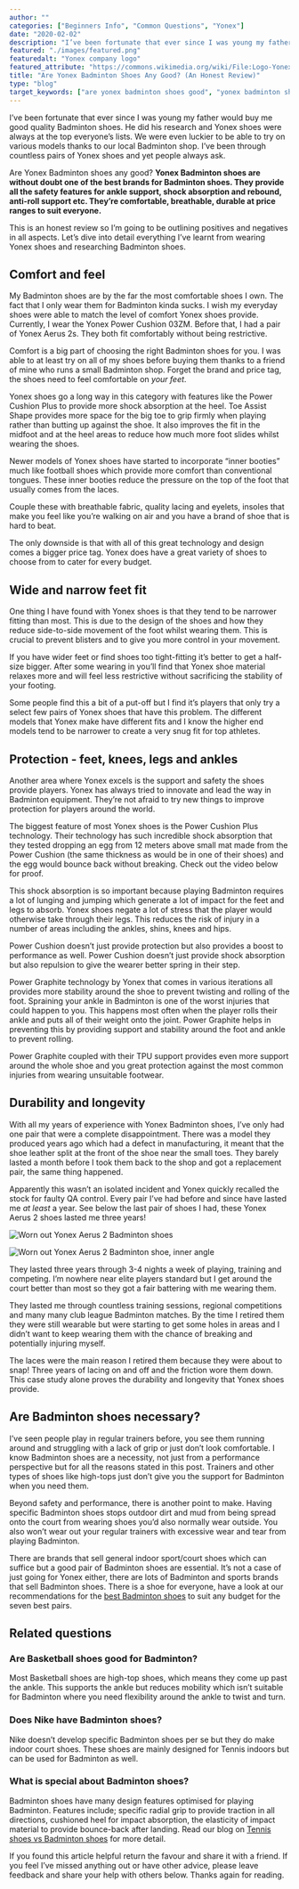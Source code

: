 ```yaml
---
author: ""
categories: ["Beginners Info", "Common Questions", "Yonex"]
date: "2020-02-02"
description: "I’ve been fortunate that ever since I was young my father would buy me good quality Badminton shoes. He did his research and Yonex shoes were always at the top everyone’s lists. We were even luckier to be able to try on various models thanks to our local Badminton shop. I’ve been through countless pairs of Yonex shoes and yet people always ask. Are Yonex Badminton shoes any good?"
featured: "./images/featured.png"
featuredalt: "Yonex company logo"
featured_attribute: "https://commons.wikimedia.org/wiki/File:Logo-Yonex.svg"
title: "Are Yonex Badminton Shoes Any Good? (An Honest Review)"
type: "blog"
target_keywords: ["are yonex badminton shoes good", "yonex badminton shoes"]
---
```


I’ve been fortunate that ever since I was young my father would buy me good quality Badminton shoes. He did his research and Yonex shoes were always at the top everyone’s lists. We were even luckier to be able to try on various models thanks to our local Badminton shop. I’ve been through countless pairs of Yonex shoes and yet people always ask.

Are Yonex Badminton shoes any good? **Yonex Badminton shoes are without doubt one of the best brands for Badminton shoes. They provide all the safety features for ankle support, shock absorption and rebound, anti-roll support etc. They’re comfortable, breathable, durable at price ranges to suit everyone.**

This is an honest review so I’m going to be outlining positives and negatives in all aspects. Let’s dive into detail everything I’ve learnt from wearing Yonex shoes and researching Badminton shoes.

## Comfort and feel

My Badminton shoes are by the far the most comfortable shoes I own. The fact that I only wear them for Badminton kinda sucks. I wish my everyday shoes were able to match the level of comfort Yonex shoes provide. Currently, I wear the Yonex Power Cushion 03ZM. Before that, I had a pair of Yonex Aerus 2s. They both fit comfortably without being restrictive.

Comfort is a big part of choosing the right Badminton shoes for you. I was able to at least try on all of my shoes before buying them thanks to a friend of mine who runs a small Badminton shop. Forget the brand and price tag, the shoes need to feel comfortable on _your feet_.

Yonex shoes go a long way in this category with features like the Power Cushion Plus to provide more shock absorption at the heel. Toe Assist Shape provides more space for the big toe to grip firmly when playing rather than butting up against the shoe. It also improves the fit in the midfoot and at the heel areas to reduce how much more foot slides whilst wearing the shoes.

Newer models of Yonex shoes have started to incorporate “inner booties” much like football shoes which provide more comfort than conventional tongues. These inner booties reduce the pressure on the top of the foot that usually comes from the laces.

Couple these with breathable fabric, quality lacing and eyelets, insoles that make you feel like you’re walking on air and you have a brand of shoe that is hard to beat.

The only downside is that with all of this great technology and design comes a bigger price tag. Yonex does have a great variety of shoes to choose from to cater for every budget.

## Wide and narrow feet fit

One thing I have found with Yonex shoes is that they tend to be narrower fitting than most. This is due to the design of the shoes and how they reduce side-to-side movement of the foot whilst wearing them. This is crucial to prevent blisters and to give you more control in your movement.

If you have wider feet or find shoes too tight-fitting it’s better to get a half-size bigger. After some wearing in you’ll find that Yonex shoe material relaxes more and will feel less restrictive without sacrificing the stability of your footing.

Some people find this a bit of a put-off but I find it’s players that only try a select few pairs of Yonex shoes that have this problem. The different models that Yonex make have different fits and I know the higher end models tend to be narrower to create a very snug fit for top athletes.

## Protection - feet, knees, legs and ankles

Another area where Yonex excels is the support and safety the shoes provide players. Yonex has always tried to innovate and lead the way in Badminton equipment. They’re not afraid to try new things to improve protection for players around the world.

The biggest feature of most Yonex shoes is the Power Cushion Plus technology. Their technology has such incredible shock absorption that they tested dropping an egg from 12 meters above small mat made from the Power Cushion (the same thickness as would be in one of their shoes) and the egg would bounce back without breaking. Check out the video below for proof.

<YouTube id="Cc-RflX7LtA" title="Yonex UK - The Power Cushion Egg Test" />

This shock absorption is so important because playing Badminton requires a lot of lunging and jumping which generate a lot of impact for the feet and legs to absorb. Yonex shoes negate a lot of stress that the player would otherwise take through their legs. This reduces the risk of injury in a number of areas including the ankles, shins, knees and hips.

Power Cushion doesn’t just provide protection but also provides a boost to performance as well. Power Cushion doesn’t just provide shock absorption but also repulsion to give the wearer better spring in their step.

Power Graphite technology by Yonex that comes in various iterations all provides more stability around the shoe to prevent twisting and rolling of the foot. Spraining your ankle in Badminton is one of the worst injuries that could happen to you. This happens most often when the player rolls their ankle and puts all of their weight onto the joint. Power Graphite helps in preventing this by providing support and stability around the foot and ankle to prevent rolling.

Power Graphite coupled with their TPU support provides even more support around the whole shoe and you great protection against the most common injuries from wearing unsuitable footwear.

## Durability and longevity

With all my years of experience with Yonex Badminton shoes, I’ve only had one pair that were a complete disappointment. There was a model they produced years ago which had a defect in manufacturing, it meant that the shoe leather split at the front of the shoe near the small toes. They barely lasted a month before I took them back to the shop and got a replacement pair, the same thing happened.

Apparently this wasn’t an isolated incident and Yonex quickly recalled the stock for faulty QA control. Every pair I’ve had before and since have lasted me _at least_ a year. See below the last pair of shoes I had, these Yonex Aerus 2 shoes lasted me three years!

![Worn out Yonex Aerus 2 Badminton shoes](./images/worn-out-yonex-aerus-2s.jpg "Worn out Yonex Aerus 2 Badminton shoes")

![Worn out Yonex Aerus 2 Badminton shoe, inner angle](./images/worn-out-yonex-aerus-2s-alt.jpg "Worn out Yonex Aerus 2 Badminton shoe, inner angle")

They lasted three years through 3-4 nights a week of playing, training and competing. I’m nowhere near elite players standard but I get around the court better than most so they got a fair battering with me wearing them.

They lasted me through countless training sessions, regional competitions and many many club league Badminton matches. By the time I retired them they were still wearable but were starting to get some holes in areas and I didn’t want to keep wearing them with the chance of breaking and potentially injuring myself.

The laces were the main reason I retired them because they were about to snap! Three years of lacing on and off and the friction wore them down. This case study alone proves the durability and longevity that Yonex shoes provide.

## Are Badminton shoes necessary?

I’ve seen people play in regular trainers before, you see them running around and struggling with a lack of grip or just don’t look comfortable. I know Badminton shoes are a necessity, not just from a performance perspective but for all the reasons stated in this post. Trainers and other types of shoes like high-tops just don’t give you the support for Badminton when you need them.

Beyond safety and performance, there is another point to make. Having specific Badminton shoes stops outdoor dirt and mud from being spread onto the court from wearing shoes you’d also normally wear outside. You also won’t wear out your regular trainers with excessive wear and tear from playing Badminton.

There are brands that sell general indoor sport/court shoes which can suffice but a good pair of Badminton shoes are essential. It’s not a case of just going for Yonex either, there are lots of Badminton and sports brands that sell Badminton shoes. There is a shoe for everyone, have a look at our recommendations for the [best Badminton shoes](/recommended-gear/best-badminton-shoes/) to suit any budget for the seven best pairs.

## Related questions

### Are Basketball shoes good for Badminton?

Most Basketball shoes are high-top shoes, which means they come up past the ankle. This supports the ankle but reduces mobility which isn’t suitable for Badminton where you need flexibility around the ankle to twist and turn.

### Does Nike have Badminton shoes?

Nike doesn’t develop specific Badminton shoes per se but they do make indoor court shoes. These shoes are mainly designed for Tennis indoors but can be used for Badminton as well.

### What is special about Badminton shoes?

Badminton shoes have many design features optimised for playing Badminton. Features include; specific radial grip to provide traction in all directions, cushioned heel for impact absorption, the elasticity of impact material to provide bounce-back after landing. Read our blog on [Tennis shoes vs Badminton shoes](/blog/tennis-shoes-for-badminton/) for more detail.

If you found this article helpful return the favour and share it with a friend. If you feel I’ve missed anything out or have other advice, please leave feedback and share your help with others below. Thanks again for reading.

